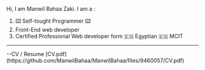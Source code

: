 Hi,
I am Manwil Bahaa Zaki. I am a :
<ol>
  <li>  ⌨️ Self-tought Programmer ⌨️  </li>
  <li>  Front-End web developer  </li>
  <li>  Certified Professional Web developer form 🇪🇬 Egyptian 🇪🇬 MCIT</li>
</ol>
<hr/>
--CV / Resume
[CV.pdf](https://github.com/ManwilBahaa/ManwilBahaa/files/9460057/CV.pdf)
